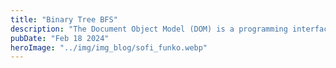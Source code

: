 ```yaml
---
title: "Binary Tree BFS"
description: "The Document Object Model (DOM) is a programming interface for HTML and XML documents."
pubDate: "Feb 18 2024"
heroImage: "../img/img_blog/sofi_funko.webp"
---
```

